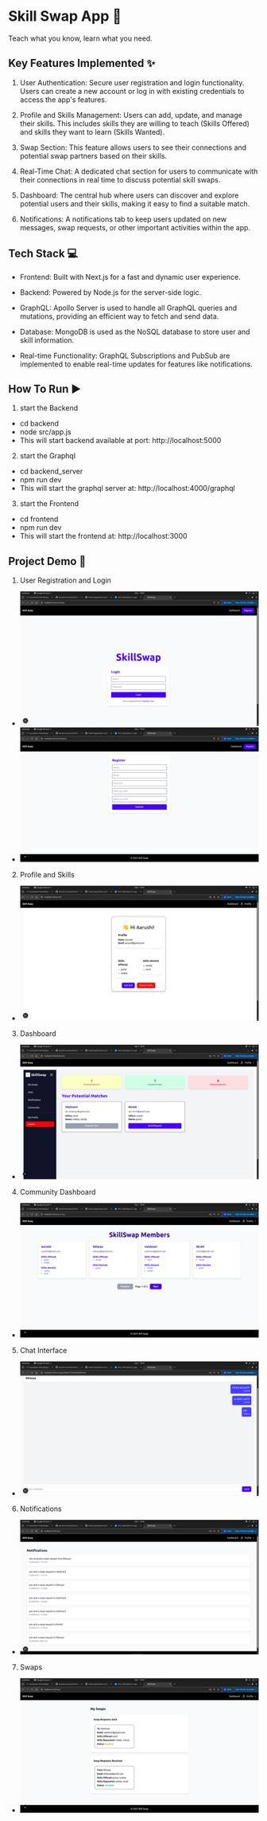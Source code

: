 # Skill Swap App 👋
Teach what you know, learn what you need.

## Key Features Implemented ✨
1. User Authentication: Secure user registration and login functionality. Users can create a new account or log in with existing credentials to access the app's features.

2. Profile and Skills Management: Users can add, update, and manage their skills. This includes skills they are willing to teach (Skills Offered) and skills they want to learn (Skills Wanted).

3. Swap Section: This feature allows users to see their connections and potential swap partners based on their skills.

4. Real-Time Chat: A dedicated chat section for users to communicate with their connections in real time to discuss potential skill swaps.

5. Dashboard: The central hub where users can discover and explore potential users and their skills, making it easy to find a suitable match.

6. Notifications: A notifications tab to keep users updated on new messages, swap requests, or other important activities within the app.

## Tech Stack 💻
- Frontend: Built with Next.js for a fast and dynamic user experience.

- Backend: Powered by Node.js for the server-side logic.

- GraphQL: Apollo Server is used to handle all GraphQL queries and mutations, providing an efficient way to fetch and send data.

- Database: MongoDB is used as the NoSQL database to store user and skill information.

- Real-time Functionality: GraphQL Subscriptions and PubSub are implemented to enable real-time updates for features like notifications.

## How To Run ▶️
1. start the Backend
- cd backend
- node src/app.js
- This will start backend available at port: http://localhost:5000

2. start the Graphql
- cd backend_server
- npm run dev 
- This will start the graphql server at: http://localhost:4000/graphql

3. start the Frontend 
- cd frontend
- npm run dev 
- This will start the frontend at: http://localhost:3000

## Project Demo 🚀

1. User Registration and Login
- ![login page](assets/login.png)
- ![register page](assets/register.png)
2. Profile and Skills
- ![Profile page](assets/profile.png)
3. Dashboard
- ![Dashboard page](assets/dashboard.png)
4. Community Dashboard
- ![Community Page](assets/community.png)
5. Chat Interface
- ![chat page](assets/chatPage.png)
6. Notifications
- ![notification page](assets/notifs.png)
7. Swaps
- ![swaps page](assets/swaps.png)